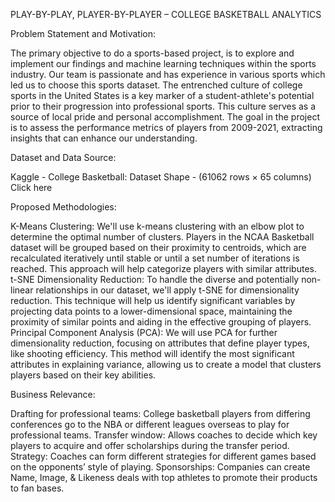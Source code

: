 PLAY-BY-PLAY, PLAYER-BY-PLAYER – COLLEGE BASKETBALL ANALYTICS

Problem Statement and Motivation: 

The primary objective to do a sports-based project, is to explore and implement our findings and machine learning techniques within the sports industry. Our team is passionate and has experience in various sports which led us to choose this sports dataset. The entrenched culture of college sports in the United States is a key marker of a student-athlete's potential prior to their progression into professional sports. This culture serves as a source of local pride and personal accomplishment. The goal in the project is to assess the performance metrics of players from 2009-2021, extracting insights that can enhance our understanding. 

Dataset and Data Source: 

Kaggle - College Basketball: Dataset Shape - (61062 rows × 65 columns) Click here

Proposed Methodologies: 

K-Means Clustering: We'll use k-means clustering with an elbow plot to determine the optimal number of clusters. Players in the NCAA Basketball dataset will be grouped based on their proximity to centroids, which are recalculated iteratively until stable or until a set number of iterations is reached. This approach will help categorize players with similar attributes.
t-SNE Dimensionality Reduction: To handle the diverse and potentially non-linear relationships in our dataset, we'll apply t-SNE for dimensionality reduction. This technique will help us identify significant variables by projecting data points to a lower-dimensional space, maintaining the proximity of similar points and aiding in the effective grouping of players.
Principal Component Analysis (PCA): We will use PCA for further dimensionality reduction, focusing on attributes that define player types, like shooting efficiency. This method will identify the most significant attributes in explaining variance, allowing us to create a model that clusters players based on their key abilities.

Business Relevance:

Drafting for professional teams: College basketball players from differing conferences go to the NBA or different leagues overseas to play for professional teams.
Transfer window: Allows coaches to decide which key players to acquire and offer scholarships during the transfer period. 
Strategy: Coaches can form different strategies for different games based on the opponents’ style of playing. 
Sponsorships: Companies can create Name, Image, & Likeness deals with top athletes to promote their products to fan bases. 
